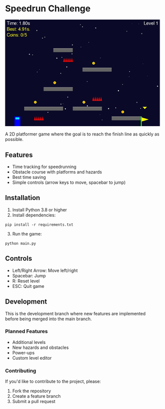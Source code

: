 # Speedrun Challenge

![Game Screenshot](game.jpg)

A 2D platformer game where the goal is to reach the finish line as quickly as possible.

## Features
- Time tracking for speedrunning
- Obstacle course with platforms and hazards
- Best time saving
- Simple controls (arrow keys to move, spacebar to jump)

## Installation
1. Install Python 3.8 or higher
2. Install dependencies:
```
pip install -r requirements.txt
```
3. Run the game:
```
python main.py
```

## Controls
- Left/Right Arrow: Move left/right
- Spacebar: Jump
- R: Reset level
- ESC: Quit game 

## Development
This is the development branch where new features are implemented before being merged into the main branch.

### Planned Features
- Additional levels
- New hazards and obstacles
- Power-ups
- Custom level editor

### Contributing
If you'd like to contribute to the project, please:
1. Fork the repository
2. Create a feature branch
3. Submit a pull request 